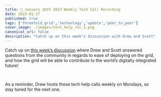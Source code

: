 ```yaml
---
title: 👀 January 16th 2023 Weekly Tech Call Recording
date: 2023-01-17
published: true
tags: ['threefold_grid','technology','update','peer_to_peer']
cover_image: ./images/tech_help_rec_2.png
canonical_url: false
description: "Catch up on this week’s discussion with Drew and Scott"
---
```


Catch up on [this week’s discussion](https://forum.threefold.io/t/january-16th-2023-weekly-tech-call-recording/3702) where Drew and Scott answered questions from the community in regards to ease of deploying on the grid, and how the grid will be able to contribute to the world’s digitally integrated future!

<br/>

As a reminder, Drew hosts these tech help calls weekly on Mondays, so stay tuned for the next one.